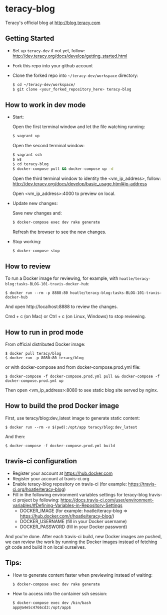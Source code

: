 # teracy-blog

Teracy's official blog at http://blog.teracy.com


## Getting Started

- Set up `teracy-dev` if not yet, follow: http://dev.teracy.org/docs/develop/getting_started.html

- Fork this repo into your github account

- Clone the forked repo into `~/teracy-dev/workspace` directory:

  ```bash
  $ cd ~/teracy-dev/workspace/
  $ git clone <your_forked_repository_here> teracy-blog
  ```

## How to work in dev mode

- Start:

  Open the first terminal window and let the file watching running:

  ```bash
  $ vagrant up
  ```

  Open the second terminal window:

  ```bash
  $ vagrant ssh
  $ ws
  $ cd teracy-blog
  $ docker-compose pull && docker-compose up -d
  ```

  Open the third terminal window to identity the \<vm_ip_address>, follow: http://dev.teracy.org/docs/develop/basic_usage.html#ip-address

  Open \<vm_ip_address>:4000 to preview on local.

- Update new changes:

  Save new changes and:

  ```bash
  $ docker-compose exec dev rake generate
  ```

  Refresh the browser to see the new changes.


- Stop working:

  ```bash
  $ docker-compose stop
  ```


## How to review


To run a Docker image for reviewing, for example, with `hoatle/teracy-blog:tasks-BLOG-101-travis-docker-hub`:

```
$ docker run --rm -p 8888:80 hoatle/teracy-blog:tasks-BLOG-101-travis-docker-hub
```

And open http://localhost:8888 to review the changes.

Cmd + c (on Mac) or Ctrl + c (on Linux, Windows) to stop reviewing.


## How to run in prod mode

From official distributed Docker image:

```
$ docker pull teracy/blog
$ docker run -p 8080:80 teracy/blog
```

or with docker-compose and from docker-compose.prod.yml file:

```
$ docker-compose -f docker-compose.prod.yml pull && docker-compose -f docker-compose.prod.yml up
```

Then open \<vm_ip_address>:8080 to see static blog site served by nginx.


## How to build the prod Docker image

First, use teracy/blog:dev_latest image to generate static content:

```
$ docker run --rm -v $(pwd):/opt/app teracy/blog:dev_latest
```

And then:

```
$ docker-compose -f docker-compose.prod.yml build
```

## travis-ci configuration

- Register your account at https://hub.docker.com
- Register your account at travis-ci.org
- Enable teracy-blog repository on travis-ci (for example: https://travis-ci.org/hoatle/teracy-blog)
- Fill in the following environment variables settings for teracy-blog travis-ci project by
  following: https://docs.travis-ci.com/user/environment-variables/#Defining-Variables-in-Repository-Settings
  + DOCKER_IMAGE (for example: hoatle/teracy-blog => https://hub.docker.com/r/hoatle/teracy-blog/)
  + DOCKER_USERNAME (fill in your Docker username)
  + DOCKER_PASSWORD (fill in your Docker password)

And you're done. After each travis-ci build, new Docker images are pushed, we can review the work
by running the Docker images instead of fetching git code and build it on local ourselves.

## Tips:

- How to generate content faster when previewing instead of waiting:

  ```bash
  $ docker-compose exec dev rake generate
  ```

- How to access into the container ssh session:

  ```bash
  $ docker-compose exec dev /bin/bash
  app@a4e5c4766cd3:/opt/app$
  ```
